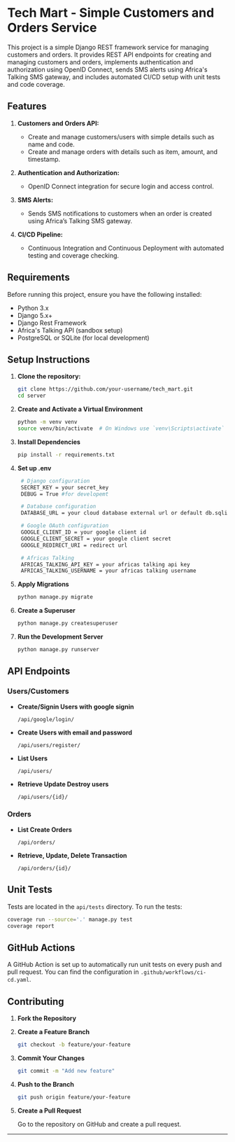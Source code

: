 # Tech Mart - Simple Customers and Orders Service

This project is a simple Django REST framework service for managing customers and orders. It provides REST API endpoints for creating and managing customers and orders, implements authentication and authorization using OpenID Connect, sends SMS alerts using Africa's Talking SMS gateway, and includes automated CI/CD setup with unit tests and code coverage.

## Features

1. **Customers and Orders API:**
   - Create and manage customers/users with simple details such as name and code.
   - Create and manage orders with details such as item, amount, and timestamp.
   
2. **Authentication and Authorization:**
   - OpenID Connect integration for secure login and access control.
   
3. **SMS Alerts:**
   - Sends SMS notifications to customers when an order is created using Africa’s Talking SMS gateway.

4. **CI/CD Pipeline:**
   - Continuous Integration and Continuous Deployment with automated testing and coverage checking.

## Requirements

Before running this project, ensure you have the following installed:

- Python 3.x
- Django 5.x+
- Django Rest Framework
- Africa's Talking API (sandbox setup)
- PostgreSQL or SQLite (for local development)

## Setup Instructions

1. **Clone the repository:**

   ```bash
   git clone https://github.com/your-username/tech_mart.git
   cd server
   ````
2. **Create and Activate a Virtual Environment**

   ```bash
   python -m venv venv
   source venv/bin/activate  # On Windows use `venv\Scripts\activate`
   ```

3. **Install Dependencies**

   ```bash
   pip install -r requirements.txt
   ```
4. **Set up .env**

   ```bash
    # Django configuration
    SECRET_KEY = your secret_key
    DEBUG = True #for developemt

    # Database configuration
    DATABASE_URL = your cloud database external url or default db.sqlite3

    # Google OAuth configuration
    GOOGLE_CLIENT_ID = your google client id
    GOOGLE_CLIENT_SECRET = your google client secret
    GOOGLE_REDIRECT_URI = redirect url

    # Africas Talking
    AFRICAS_TALKING_API_KEY = your africas talking api key
    AFRICAS_TALKING_USERNAME = your africas talking username

   ```

5. **Apply Migrations**

   ```bash
   python manage.py migrate
   ```

6. **Create a Superuser**

   ```bash
   python manage.py createsuperuser
   ```

7. **Run the Development Server**

   ```bash
   python manage.py runserver
   ```

## API Endpoints

### Users/Customers

- **Create/Signin Users with google signin**

  ```
  /api/google/login/
  ```

- **Create Users with email and password**

  ```
  /api/users/register/
  ```

- **List Users**

  ```
  /api/users/
  ```

- **Retrieve Update Destroy users**

  ```
  /api/users/{id}/
  ```

### Orders

- **List Create Orders**

  ```
  /api/orders/
  ```

- **Retrieve, Update, Delete Transaction**

  ```
  /api/orders/{id}/
  ```

## Unit Tests

Tests are located in the `api/tests` directory. To run the tests:

```bash
coverage run --source='.' manage.py test
coverage report
```

## GitHub Actions

A GitHub Action is set up to automatically run unit tests on every push and pull request. You can find the configuration in `.github/workflows/ci-cd.yaml`.

## Contributing

1. **Fork the Repository**
2. **Create a Feature Branch**

   ```bash
   git checkout -b feature/your-feature
   ```

3. **Commit Your Changes**

   ```bash
   git commit -m "Add new feature"
   ```

4. **Push to the Branch**

   ```bash
   git push origin feature/your-feature
   ```

5. **Create a Pull Request**

   Go to the repository on GitHub and create a pull request.

---
